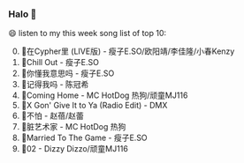 

### Halo 👋

😄 listen to my this week song list of top 10:

0. 🌈在Cypher里  (LIVE版) - 瘦子E.SO/欧阳靖/李佳隆/小春Kenzy
1. 🌈Chill Out - 瘦子E.SO
2. 🌈你懂我意思吗 - 瘦子E.SO
3. 🌈记得我吗 - 陈冠希
4. 🌈Coming Home - MC HotDog 热狗/顽童MJ116
5. 🌈X Gon' Give It to Ya (Radio Edit) - DMX
6. 🌈不怕 - 赵蓓/赵蕾
7. 🌈脏艺术家 - MC HotDog 热狗
8. 🌈Married To The Game - 瘦子E.SO
9. 🌈02 - Dizzy Dizzo/顽童MJ116

